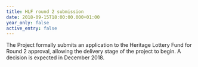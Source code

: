 ```yaml
---
title: HLF round 2 submission
date: 2018-09-15T18:00:00.000+01:00
year_only: false
active_entry: false
---
```

The Project formally submits an application to the Heritage Lottery Fund for Round 2 approval, allowing the delivery stage of the project to begin. A decision is expected in December 2018.